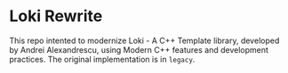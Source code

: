 # Loki Rewrite


This repo intented to modernize Loki - A C++ Template library, developed by Andrei Alexandrescu, using Modern C++ features and development practices. The original implementation is in `legacy`.

